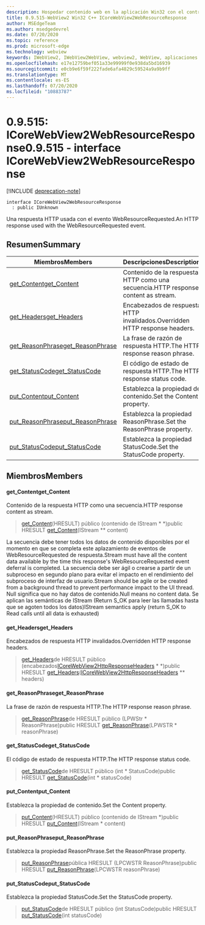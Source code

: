 ```yaml
---
description: Hospedar contenido web en la aplicación Win32 con el control Microsoft Edge WebView2
title: 0.9.515-WebView2 Win32 C++ ICoreWebView2WebResourceResponse
author: MSEdgeTeam
ms.author: msedgedevrel
ms.date: 07/20/2020
ms.topic: reference
ms.prod: microsoft-edge
ms.technology: webview
keywords: IWebView2, IWebView2WebView, webview2, WebView, aplicaciones Win32, Win32, Edge, ICoreWebView2, ICoreWebView2Controller, control de explorador, HTML Edge
ms.openlocfilehash: e17e12759bef051a33e99999f0e938da5bd16939
ms.sourcegitcommit: e0cb9e6f59f222fade6afa4829c59524a9a9b9ff
ms.translationtype: MT
ms.contentlocale: es-ES
ms.lasthandoff: 07/20/2020
ms.locfileid: "10883787"
---
```

# <span data-ttu-id="ab0a9-104">0.9.515: ICoreWebView2WebResourceResponse</span><span class="sxs-lookup"><span data-stu-id="ab0a9-104">0.9.515 - interface ICoreWebView2WebResourceResponse</span></span> 

[!INCLUDE [deprecation-note](../../includes/deprecation-note.md)]

```
interface ICoreWebView2WebResourceResponse
  : public IUnknown
```

<span data-ttu-id="ab0a9-105">Una respuesta HTTP usada con el evento WebResourceRequested.</span><span class="sxs-lookup"><span data-stu-id="ab0a9-105">An HTTP response used with the WebResourceRequested event.</span></span>

## <span data-ttu-id="ab0a9-106">Resumen</span><span class="sxs-lookup"><span data-stu-id="ab0a9-106">Summary</span></span>

 <span data-ttu-id="ab0a9-107">Miembros</span><span class="sxs-lookup"><span data-stu-id="ab0a9-107">Members</span></span>                        | <span data-ttu-id="ab0a9-108">Descripciones</span><span class="sxs-lookup"><span data-stu-id="ab0a9-108">Descriptions</span></span>
--------------------------------|---------------------------------------------
[<span data-ttu-id="ab0a9-109">get_Content</span><span class="sxs-lookup"><span data-stu-id="ab0a9-109">get_Content</span></span>](#get_content) | <span data-ttu-id="ab0a9-110">Contenido de la respuesta HTTP como una secuencia.</span><span class="sxs-lookup"><span data-stu-id="ab0a9-110">HTTP response content as stream.</span></span>
[<span data-ttu-id="ab0a9-111">get_Headers</span><span class="sxs-lookup"><span data-stu-id="ab0a9-111">get_Headers</span></span>](#get_headers) | <span data-ttu-id="ab0a9-112">Encabezados de respuesta HTTP invalidados.</span><span class="sxs-lookup"><span data-stu-id="ab0a9-112">Overridden HTTP response headers.</span></span>
[<span data-ttu-id="ab0a9-113">get_ReasonPhrase</span><span class="sxs-lookup"><span data-stu-id="ab0a9-113">get_ReasonPhrase</span></span>](#get_reasonphrase) | <span data-ttu-id="ab0a9-114">La frase de razón de respuesta HTTP.</span><span class="sxs-lookup"><span data-stu-id="ab0a9-114">The HTTP response reason phrase.</span></span>
[<span data-ttu-id="ab0a9-115">get_StatusCode</span><span class="sxs-lookup"><span data-stu-id="ab0a9-115">get_StatusCode</span></span>](#get_statuscode) | <span data-ttu-id="ab0a9-116">El código de estado de respuesta HTTP.</span><span class="sxs-lookup"><span data-stu-id="ab0a9-116">The HTTP response status code.</span></span>
[<span data-ttu-id="ab0a9-117">put_Content</span><span class="sxs-lookup"><span data-stu-id="ab0a9-117">put_Content</span></span>](#put_content) | <span data-ttu-id="ab0a9-118">Establezca la propiedad de contenido.</span><span class="sxs-lookup"><span data-stu-id="ab0a9-118">Set the Content property.</span></span>
[<span data-ttu-id="ab0a9-119">put_ReasonPhrase</span><span class="sxs-lookup"><span data-stu-id="ab0a9-119">put_ReasonPhrase</span></span>](#put_reasonphrase) | <span data-ttu-id="ab0a9-120">Establezca la propiedad ReasonPhrase.</span><span class="sxs-lookup"><span data-stu-id="ab0a9-120">Set the ReasonPhrase property.</span></span>
[<span data-ttu-id="ab0a9-121">put_StatusCode</span><span class="sxs-lookup"><span data-stu-id="ab0a9-121">put_StatusCode</span></span>](#put_statuscode) | <span data-ttu-id="ab0a9-122">Establezca la propiedad StatusCode.</span><span class="sxs-lookup"><span data-stu-id="ab0a9-122">Set the StatusCode property.</span></span>

## <span data-ttu-id="ab0a9-123">Miembros</span><span class="sxs-lookup"><span data-stu-id="ab0a9-123">Members</span></span>

#### <span data-ttu-id="ab0a9-124">get_Content</span><span class="sxs-lookup"><span data-stu-id="ab0a9-124">get_Content</span></span> 

<span data-ttu-id="ab0a9-125">Contenido de la respuesta HTTP como una secuencia.</span><span class="sxs-lookup"><span data-stu-id="ab0a9-125">HTTP response content as stream.</span></span>

> <span data-ttu-id="ab0a9-126">[get_Content](#get_content)(HRESULT) público (contenido de IStream \* \*)</span><span class="sxs-lookup"><span data-stu-id="ab0a9-126">public HRESULT [get_Content](#get_content)(IStream \*\* content)</span></span>

<span data-ttu-id="ab0a9-127">La secuencia debe tener todos los datos de contenido disponibles por el momento en que se completa este aplazamiento de eventos de WebResourceRequested de respuesta.</span><span class="sxs-lookup"><span data-stu-id="ab0a9-127">Stream must have all the content data available by the time this response's WebResourceRequested event deferral is completed.</span></span> <span data-ttu-id="ab0a9-128">La secuencia debe ser ágil o crearse a partir de un subproceso en segundo plano para evitar el impacto en el rendimiento del subproceso de interfaz de usuario.</span><span class="sxs-lookup"><span data-stu-id="ab0a9-128">Stream should be agile or be created from a background thread to prevent performance impact to the UI thread.</span></span> <span data-ttu-id="ab0a9-129">Null significa que no hay datos de contenido.</span><span class="sxs-lookup"><span data-stu-id="ab0a9-129">Null means no content data.</span></span> <span data-ttu-id="ab0a9-130">Se aplican las semánticas de IStream (Return S_OK para leer las llamadas hasta que se agoten todos los datos)</span><span class="sxs-lookup"><span data-stu-id="ab0a9-130">IStream semantics apply (return S_OK to Read calls until all data is exhausted)</span></span>

#### <span data-ttu-id="ab0a9-131">get_Headers</span><span class="sxs-lookup"><span data-stu-id="ab0a9-131">get_Headers</span></span> 

<span data-ttu-id="ab0a9-132">Encabezados de respuesta HTTP invalidados.</span><span class="sxs-lookup"><span data-stu-id="ab0a9-132">Overridden HTTP response headers.</span></span>

> <span data-ttu-id="ab0a9-133">[get_Headers](#get_headers)de HRESULT público (encabezados[ICoreWebView2HttpResponseHeaders](icorewebview2httpresponseheaders.md) \* \*)</span><span class="sxs-lookup"><span data-stu-id="ab0a9-133">public HRESULT [get_Headers](#get_headers)([ICoreWebView2HttpResponseHeaders](icorewebview2httpresponseheaders.md) \*\* headers)</span></span>

#### <span data-ttu-id="ab0a9-134">get_ReasonPhrase</span><span class="sxs-lookup"><span data-stu-id="ab0a9-134">get_ReasonPhrase</span></span> 

<span data-ttu-id="ab0a9-135">La frase de razón de respuesta HTTP.</span><span class="sxs-lookup"><span data-stu-id="ab0a9-135">The HTTP response reason phrase.</span></span>

> <span data-ttu-id="ab0a9-136">[get_ReasonPhrase](#get_reasonphrase)de HRESULT público (LPWStr \* ReasonPhrase)</span><span class="sxs-lookup"><span data-stu-id="ab0a9-136">public HRESULT [get_ReasonPhrase](#get_reasonphrase)(LPWSTR \* reasonPhrase)</span></span>

#### <span data-ttu-id="ab0a9-137">get_StatusCode</span><span class="sxs-lookup"><span data-stu-id="ab0a9-137">get_StatusCode</span></span> 

<span data-ttu-id="ab0a9-138">El código de estado de respuesta HTTP.</span><span class="sxs-lookup"><span data-stu-id="ab0a9-138">The HTTP response status code.</span></span>

> <span data-ttu-id="ab0a9-139">[get_StatusCode](#get_statuscode)de HRESULT público (int \* StatusCode)</span><span class="sxs-lookup"><span data-stu-id="ab0a9-139">public HRESULT [get_StatusCode](#get_statuscode)(int \* statusCode)</span></span>

#### <span data-ttu-id="ab0a9-140">put_Content</span><span class="sxs-lookup"><span data-stu-id="ab0a9-140">put_Content</span></span> 

<span data-ttu-id="ab0a9-141">Establezca la propiedad de contenido.</span><span class="sxs-lookup"><span data-stu-id="ab0a9-141">Set the Content property.</span></span>

> <span data-ttu-id="ab0a9-142">[put_Content](#put_content)(HRESULT) público (contenido de IStream \*)</span><span class="sxs-lookup"><span data-stu-id="ab0a9-142">public HRESULT [put_Content](#put_content)(IStream \* content)</span></span>

#### <span data-ttu-id="ab0a9-143">put_ReasonPhrase</span><span class="sxs-lookup"><span data-stu-id="ab0a9-143">put_ReasonPhrase</span></span> 

<span data-ttu-id="ab0a9-144">Establezca la propiedad ReasonPhrase.</span><span class="sxs-lookup"><span data-stu-id="ab0a9-144">Set the ReasonPhrase property.</span></span>

> <span data-ttu-id="ab0a9-145">[put_ReasonPhrase](#put_reasonphrase)pública HRESULT (LPCWSTR ReasonPhrase)</span><span class="sxs-lookup"><span data-stu-id="ab0a9-145">public HRESULT [put_ReasonPhrase](#put_reasonphrase)(LPCWSTR reasonPhrase)</span></span>

#### <span data-ttu-id="ab0a9-146">put_StatusCode</span><span class="sxs-lookup"><span data-stu-id="ab0a9-146">put_StatusCode</span></span> 

<span data-ttu-id="ab0a9-147">Establezca la propiedad StatusCode.</span><span class="sxs-lookup"><span data-stu-id="ab0a9-147">Set the StatusCode property.</span></span>

> <span data-ttu-id="ab0a9-148">[put_StatusCode](#put_statuscode)de HRESULT público (int StatusCode)</span><span class="sxs-lookup"><span data-stu-id="ab0a9-148">public HRESULT [put_StatusCode](#put_statuscode)(int statusCode)</span></span>

